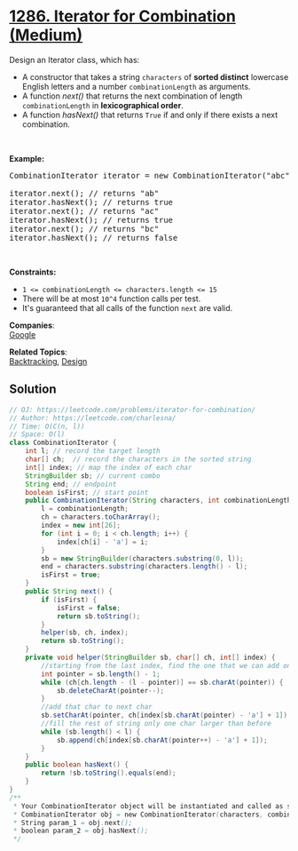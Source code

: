 # [1286. Iterator for Combination (Medium)](https://leetcode.com/problems/iterator-for-combination/)

<p>Design an Iterator class, which has:</p>

<ul>
	<li>A constructor that takes a string&nbsp;<code>characters</code>&nbsp;of <strong>sorted distinct</strong> lowercase English letters and a number&nbsp;<code>combinationLength</code> as arguments.</li>
	<li>A function <em>next()</em>&nbsp;that returns the next combination of length <code>combinationLength</code>&nbsp;in <strong>lexicographical order</strong>.</li>
	<li>A function <em>hasNext()</em> that returns <code>True</code>&nbsp;if and only if&nbsp;there exists a next combination.</li>
</ul>

<p>&nbsp;</p>

<p><b>Example:</b></p>

<pre>CombinationIterator iterator = new CombinationIterator("abc", 2); // creates the iterator.

iterator.next(); // returns "ab"
iterator.hasNext(); // returns true
iterator.next(); // returns "ac"
iterator.hasNext(); // returns true
iterator.next(); // returns "bc"
iterator.hasNext(); // returns false
</pre>

<p>&nbsp;</p>
<p><strong>Constraints:</strong></p>

<ul>
	<li><code>1 &lt;= combinationLength &lt;=&nbsp;characters.length &lt;= 15</code></li>
	<li>There will be at most <code>10^4</code> function calls per test.</li>
	<li>It's guaranteed that all&nbsp;calls&nbsp;of the function <code>next</code>&nbsp;are valid.</li>
</ul>


**Companies**:  
[Google](https://leetcode.com/company/google)

**Related Topics**:  
[Backtracking](https://leetcode.com/tag/backtracking/), [Design](https://leetcode.com/tag/design/)

## Solution 

```java
// OJ: https://leetcode.com/problems/iterator-for-combination/
// Author: https://leetcode.com/charlesna/
// Time: O(C(n, l))
// Space: O(l)
class CombinationIterator {
    int l; // record the target length
    char[] ch;  // record the characters in the sorted string
    int[] index; // map the index of each char
    StringBuilder sb; // current combo
    String end; // endpoint
    boolean isFirst; // start point
    public CombinationIterator(String characters, int combinationLength) {
        l = combinationLength;
        ch = characters.toCharArray(); 
        index = new int[26];
        for (int i = 0; i < ch.length; i++) {
            index[ch[i] - 'a'] = i;
        }
        sb = new StringBuilder(characters.substring(0, l));
        end = characters.substring(characters.length() - l);
        isFirst = true;
    }
    public String next() {
        if (isFirst) {
            isFirst = false;
            return sb.toString();
        }
        helper(sb, ch, index);
        return sb.toString();
    }
    private void helper(StringBuilder sb, char[] ch, int[] index) {
        //starting from the last index, find the one that we can add one.
        int pointer = sb.length() - 1;
        while (ch[ch.length - (l - pointer)] == sb.charAt(pointer)) {
            sb.deleteCharAt(pointer--);
        }
        //add that char to next char
        sb.setCharAt(pointer, ch[index[sb.charAt(pointer) - 'a'] + 1]);
        //fill the rest of string only one char larger than before
        while (sb.length() < l) {
            sb.append(ch[index[sb.charAt(pointer++) - 'a'] + 1]);
        }
    }
    public boolean hasNext() {
        return !sb.toString().equals(end);
    }
}
/**
 * Your CombinationIterator object will be instantiated and called as such:
 * CombinationIterator obj = new CombinationIterator(characters, combinationLength);
 * String param_1 = obj.next();
 * boolean param_2 = obj.hasNext();
 */
```